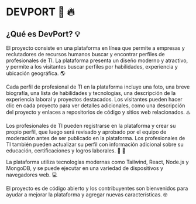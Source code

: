 # DEVPORT 🚀 🔥
## ¿Qué es DevPort? 💡
El proyecto consiste en una plataforma en línea que permite a empresas y reclutadores de recursos humanos buscar y encontrar perfiles de profesionales de TI. La plataforma presenta un diseño moderno y atractivo, y permite a los visitantes buscar perfiles por habilidades, experiencia y ubicación geográfica. 🌎

Cada perfil de profesional de TI en la plataforma incluye una foto, una breve biografía, una lista de habilidades y tecnologías, una descripción de la experiencia laboral y proyectos destacados. Los visitantes pueden hacer clic en cada proyecto para ver detalles adicionales, como una descripción del proyecto y enlaces a repositorios de código y sitios web relacionados. ♨️

Los profesionales de TI pueden registrarse en la plataforma y crear su propio perfil, que luego será revisado y aprobado por el equipo de moderación antes de ser publicado en la plataforma. Los profesionales de TI también pueden actualizar su perfil con información adicional sobre su educación, certificaciones y logros laborales. 🥇 🎉

La plataforma utiliza tecnologías modernas como Tailwind, React, Node.js y MongoDB, y se puede ejecutar en una variedad de dispositivos y navegadores web. 💻 

El proyecto es de código abierto y los contribuyentes son bienvenidos para ayudar a mejorar la plataforma y agregar nuevas características. 🤓 
